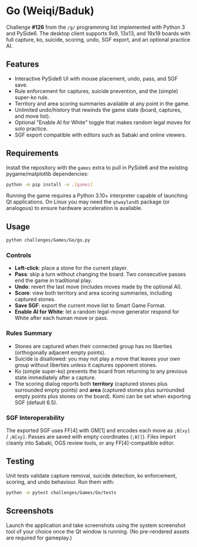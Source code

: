 # Go (Weiqi/Baduk)

Challenge **#126** from the `/g/` programming list implemented with Python 3 and PySide6. The desktop client supports 9x9, 13x13,
 and 19x19 boards with full capture, ko, suicide, scoring, undo, SGF export, and an optional practice AI.

## Features

- Interactive PySide6 UI with mouse placement, undo, pass, and SGF save.
- Rule enforcement for captures, suicide prevention, and the (simple) super-ko rule.
- Territory and area scoring summaries available at any point in the game.
- Unlimited undo/history that rewinds the game state (board, captures, and move list).
- Optional "Enable AI for White" toggle that makes random legal moves for solo practice.
- SGF export compatible with editors such as Sabaki and online viewers.

## Requirements

Install the repository with the `games` extra to pull in PySide6 and the existing pygame/matplotlib dependencies:

```bash
python -m pip install -e .[games]
```

Running the game requires a Python 3.10+ interpreter capable of launching Qt applications. On Linux you may need the `qtwayland5`
 package (or analogous) to ensure hardware acceleration is available.

## Usage

```bash
python challenges/Games/Go/go.py
```

### Controls

- **Left-click**: place a stone for the current player.
- **Pass**: skip a turn without changing the board. Two consecutive passes end the game in traditional play.
- **Undo**: revert the last move (includes moves made by the optional AI).
- **Score**: view both territory and area scoring summaries, including captured stones.
- **Save SGF**: export the current move list to Smart Game Format.
- **Enable AI for White**: let a random legal-move generator respond for White after each human move or pass.

### Rules Summary

- Stones are captured when their connected group has no liberties (orthogonally adjacent empty points).
- Suicide is disallowed: you may not play a move that leaves your own group without liberties unless it captures opponent stones.
- Ko (simple super-ko) prevents the board from returning to any previous state immediately after a capture.
- The scoring dialog reports both **territory** (captured stones plus surrounded empty points) and **area** (captured stones plus
  surrounded empty points plus stones on the board). Komi can be set when exporting SGF (default 6.5).

### SGF Interoperability

The exported SGF uses FF[4] with GM[1] and encodes each move as `;B[xy]` / `;W[xy]`. Passes are saved with empty coordinates
(`;B[]`). Files import cleanly into Sabaki, OGS review tools, or any FF[4]-compatible editor.

## Testing

Unit tests validate capture removal, suicide detection, ko enforcement, scoring, and undo behaviour. Run them with:

```bash
python -m pytest challenges/Games/Go/tests
```

## Screenshots

Launch the application and take screenshots using the system screenshot tool of your choice once the Qt window is running. (No
pre-rendered assets are required for gameplay.)
